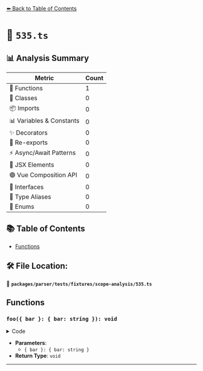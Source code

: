 [⬅️ Back to Table of Contents](../../../../../index.md)

# 📄 `535.ts`

## 📊 Analysis Summary

| Metric | Count |
|--------|-------|
| 🔧 Functions | 1 |
| 🧱 Classes | 0 |
| 📦 Imports | 0 |
| 📊 Variables & Constants | 0 |
| ✨ Decorators | 0 |
| 🔄 Re-exports | 0 |
| ⚡ Async/Await Patterns | 0 |
| 💠 JSX Elements | 0 |
| 🟢 Vue Composition API | 0 |
| 📐 Interfaces | 0 |
| 📑 Type Aliases | 0 |
| 🎯 Enums | 0 |

## 📚 Table of Contents

- [Functions](#functions)

## 🛠️ File Location:
📂 **`packages/parser/tests/fixtures/scope-analysis/535.ts`**

## Functions

### `foo({ bar }: { bar: string }): void`

<details><summary>Code</summary>

```ts
function foo({ bar }: { bar: string }) {
  bar;
}
```
</details>

- **Parameters**:
  - `{ bar }: { bar: string }`
- **Return Type**: `void`

---
